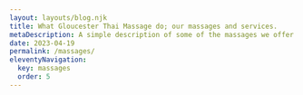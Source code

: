 ```yaml
---
layout: layouts/blog.njk
title: What Gloucester Thai Massage do; our massages and services.
metaDescription: A simple description of some of the massages we offer our clients and pricing information.
date: 2023-04-19
permalink: /massages/
eleventyNavigation:
  key: massages
  order: 5
---
```

